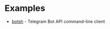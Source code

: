 # Examples

 - [botsh](https://github.com/mr-linch/go-tg/tree/master/examples/botsh) - Telegram Bot API command-line client